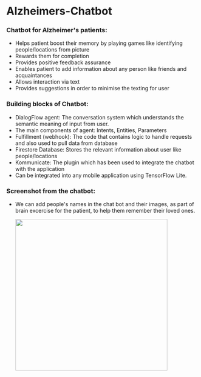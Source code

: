 # Alzheimers-Chatbot

### Chatbot for Alzheimer's patients:
- Helps patient boost their memory by playing games like identifying people/locations from picture
- Rewards them for completion
- Provides positive feedback assurance
- Enables patient to add information about any person like friends and acquaintances
- Allows interaction via text
- Provides suggestions in order to minimise the texting for user

### Building blocks of Chatbot:
- DialogFlow agent: The conversation system which understands the semantic meaning of input from user. 
- The main components of agent: Intents, Entities, Parameters
- Fulfillment (webhook): The code that contains logic to handle requests and also used to pull data from database
- Firestore Database: Stores the relevant information about user like people/locations
- Kommunicate: The plugin which has been used to integrate the chatbot with the application
- Can be integrated into any mobile application using TensorFlow Lite.

### Screenshot from the chatbot:
- We can add people's names in the chat bot and their images, as part of brain excercise for the patient, to help them remember their loved ones.

    <img src = "https://user-images.githubusercontent.com/36971218/126081847-37153344-74e1-4b82-a666-cc391c0c4c6c.jpeg" height="400">
